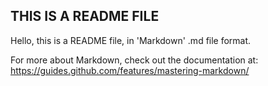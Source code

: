 ## THIS IS A README FILE

Hello, this is a README file, in 'Markdown' .md file format.

For more about Markdown, check out the documentation at:
https://guides.github.com/features/mastering-markdown/